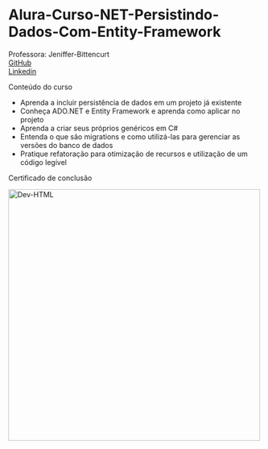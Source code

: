 # Alura-Curso-NET-Persistindo-Dados-Com-Entity-Framework

 Professora: Jeniffer-Bittencurt<br>
 [GitHub](https://github.com/jeniblodev)<br>
 [Linkedin](https://www.linkedin.com/in/jeniffer-bittencourt/)<br>

Conteúdo do curso

- Aprenda a incluir persistência de dados em um projeto já existente<br>
- Conheça ADO.NET e Entity Framework e aprenda como aplicar no projeto<br>
- Aprenda a criar seus próprios genéricos em C#<br>
- Entenda o que são migrations e como utilizá-las para gerenciar as versões do banco de dados<br>
- Pratique refatoração para otimização de recursos e utilização de um código legível<br>

Certificado de conclusão<br>

<img align="center" alt="Dev-HTML" height="500em" src="https://github.com/FabioNunesDEV/Alura-Curso-NET-Persistindo-Dados-Com-Entity-Framework/blob/main/Certificado/NET6_Relacionando_Entidades.png">


